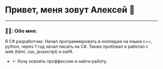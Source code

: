 # Привет, меня зовут Алексей 👋

----

### 🧑‍💻: Обо мне:

Я C# разработчик. Начал программировать в колледже на языка c++, python, через 1 год начал писать на C#. Также пробовал и работал с web (html, css, javascript) и swift.

- ⚡: Хочу освоить проффессию и найти работу.
<!--
**Enchu/Enchu** is a ✨ _special_ ✨ repository because its `README.md` (this file) appears on your GitHub profile.

Here are some ideas to get you started:

- 🔭 I’m currently working on ...
- 🌱 I’m currently learning ...
- 👯 I’m looking to collaborate on ...
- 🤔 I’m looking for help with ...
- 💬 Ask me about ...
- 📫 How to reach me: ...
- 😄 Pronouns: ...
- ⚡ Fun fact: ...
-->
